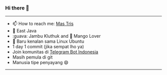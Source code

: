 ### Hi there 👋
----
- 📫 How to reach me: [Mas Tris](https://t.me/onsirtus) 
- 📍 East Java 
- :guava: Jambu Kluthuk and :mango: Mango Lover
- 🐧 Baru kenalan sama Linux Ubuntu
- 1 day 1 commit (jika sempat lho ya)
- Join komunitas di [Telegram Bot Indonesia](https://t.me/botindonesia)
- Masih pemula di git
- Manusia tipe penyayang :smile:


----
<!--
**threedisk/threedisk** is a ✨ _special_ ✨ repository because its `README.md` (this file) appears on your GitHub profile.

Here are some ideas to get you started:

- 🔭 I’m currently working on ...
- 🌱 I’m currently learning ...
- 👯 I’m looking to collaborate on ...
- 🤔 I’m looking for help with ...
- 💬 Ask me about ...
- 📫 How to reach me: ...
- 😄 Pronouns: ...
- ⚡ Fun fact: ...
- :smirk: Gak paham
-->
